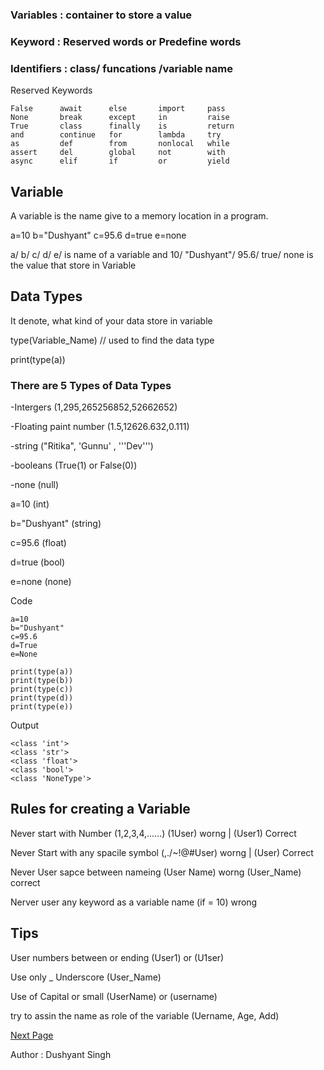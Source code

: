 
### Variables : container to store a value 
### Keyword : Reserved words or Predefine words
### Identifiers : class/ funcations /variable name 

Reserved Keywords
```
False      await      else       import     pass
None       break      except     in         raise
True       class      finally    is         return
and        continue   for        lambda     try
as         def        from       nonlocal   while
assert     del        global     not        with
async      elif       if         or         yield

```


## Variable 
A variable is the name give to a memory location in a program.

a=10 
b="Dushyant"
c=95.6 
d=true
e=none

a/ b/ c/ d/ e/ is name of a variable and 10/ "Dushyant"/ 95.6/ true/ none is the value that store in Variable 

## Data Types
It denote, what kind of your data store in variable 

 type(Variable_Name) // used to find the data type

print(type(a))

### There are 5 Types of Data Types
-Intergers  (1,295,265256852,52662652)

-Floating paint number (1.5,12626.632,0.111)

-string ("Ritika", 'Gunnu' , '''Dev''')

-booleans (True(1) or False(0))

-none (null)

a=10  (int)

b="Dushyant" (string)

c=95.6 (float)

d=true (bool)

e=none (none)

Code
``` 
a=10 
b="Dushyant"
c=95.6 
d=True
e=None

print(type(a))
print(type(b))
print(type(c))
print(type(d))
print(type(e))
```

Output
```
<class 'int'>
<class 'str'>
<class 'float'>
<class 'bool'>
<class 'NoneType'>
```
 ## Rules for creating a Variable 
 
 Never start with Number (1,2,3,4,......) (1User) worng | (User1) Correct
 
 Never Start with any spacile symbol (,./~!@#$%\) ($User) worng | (User) Correct
 
 Never User sapce between nameing (User Name) worng (User_Name) correct
 
 Nerver user any keyword as a variable name (if = 10) wrong 
 
 ## Tips
 
 User numbers between or ending (User1) or (U1ser)
 
 Use only _ Underscore (User_Name)
 
 Use of Capital or small (UserName) or (username)
 
 try to assin the name as role of the variable (Uername, Age, Add)
 
 
 
 
 [Next Page](https://github.com/Dushyantsingh-ds/learn-python/blob/main/Operators)
 
 
 
 Author : Dushyant Singh
